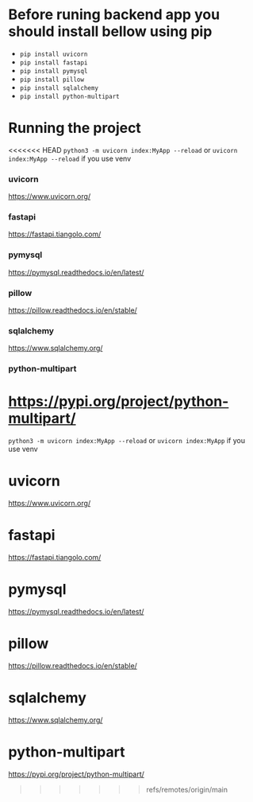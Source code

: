 # Before runing backend app you should install bellow using pip
* `pip install uvicorn`
* `pip install fastapi`
* `pip install pymysql`
* `pip install pillow`
* `pip install sqlalchemy`
* `pip install python-multipart`

# Running the project
<<<<<<< HEAD
`python3 -m uvicorn index:MyApp --reload` or `uvicorn index:MyApp --reload` if you use venv

### uvicorn 
https://www.uvicorn.org/

### fastapi 
https://fastapi.tiangolo.com/

### pymysql 
https://pymysql.readthedocs.io/en/latest/

### pillow 
https://pillow.readthedocs.io/en/stable/

### sqlalchemy 
https://www.sqlalchemy.org/

### python-multipart 
https://pypi.org/project/python-multipart/
=======
`python3 -m uvicorn index:MyApp --reload` or `uvicorn index:MyApp` if you use venv

# uvicorn 
https://www.uvicorn.org/

# fastapi 
https://fastapi.tiangolo.com/

# pymysql 
https://pymysql.readthedocs.io/en/latest/

# pillow 
https://pillow.readthedocs.io/en/stable/

# sqlalchemy 
https://www.sqlalchemy.org/

# python-multipart 
https://pypi.org/project/python-multipart/
>>>>>>> refs/remotes/origin/main
